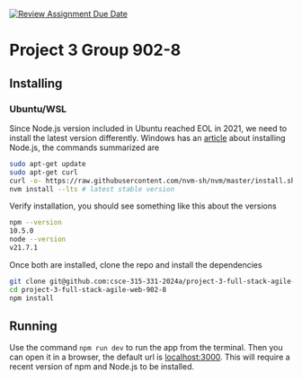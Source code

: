 [![Review Assignment Due Date](https://classroom.github.com/assets/deadline-readme-button-24ddc0f5d75046c5622901739e7c5dd533143b0c8e959d652212380cedb1ea36.svg)](https://classroom.github.com/a/ttC5_kKh)

# Project 3 Group 902-8
## Installing
### Ubuntu/WSL
Since Node.js version included in Ubuntu reached EOL in 2021, we need to install the latest version differently.
Windows has an [article](https://learn.microsoft.com/en-us/windows/dev-environment/javascript/nodejs-on-wsl) about installing Node.js, the commands summarized are
```bash
sudo apt-get update
sudo apt-get curl
curl -o- https://raw.githubusercontent.com/nvm-sh/nvm/master/install.sh | bash # install nvm
nvm install --lts # latest stable version
```
Verify installation, you should see something like this about the versions
```bash
npm --version
10.5.0
node --version
v21.7.1
```
Once both are installed, clone the repo and install the dependencies
```bash
git clone git@github.com:csce-315-331-2024a/project-3-full-stack-agile-web-902-8.git
cd project-3-full-stack-agile-web-902-8
npm install
```
## Running
Use the command `npm run dev` to run the app from the terminal. Then you can open it in a browser, the default url is [localhost:3000](http://localhost:3000). This will require a recent version of npm and Node.js to be installed.
